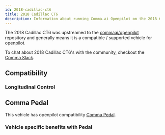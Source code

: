 ```yaml
---
id: 2018-cadillac-ct6
title: 2018 Cadillac CT6
description: Information about running Comma.ai Openpilot on the 2018 Cadillac CT6
---
```


The 2018 Cadillac CT6 was upstreamed to the [commaai/openpilot](https://github.com/commaai/openpilot) repository and generally means it is a compatible / supported vehicle for openpilot.

To chat about 2018 Cadillac CT6's with the community, checkout the  [Comma Slack](https://slack.comma.ai).
## Compatibility

### Longitudinal Control



## Comma Pedal

This vehicle has openpilot compatibility [Comma Pedal](/hardware/pedal).

### Vehicle specific benefits with Pedal

